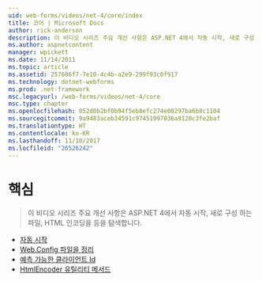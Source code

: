 ```yaml
---
uid: web-forms/videos/net-4/core/index
title: 코어 | Microsoft Docs
author: rick-anderson
description: 이 비디오 시리즈 주요 개선 사항은 ASP.NET 4에서 자동 시작, 새로 구성 하는 파일, HTML 인코딩을 등을 탐색합니다.
ms.author: aspnetcontent
manager: wpickett
ms.date: 11/14/2011
ms.topic: article
ms.assetid: 257686f7-7e10-4c4b-a2e9-299f93c0f917
ms.technology: dotnet-webforms
ms.prod: .net-framework
msc.legacyurl: /web-forms/videos/net-4/core
msc.type: chapter
ms.openlocfilehash: 052d0b2bf0b94f5eb8efc274e08297ba6b8c1104
ms.sourcegitcommit: 9a9483aceb34591c97451997036a9120c3fe2baf
ms.translationtype: HT
ms.contentlocale: ko-KR
ms.lasthandoff: 11/10/2017
ms.locfileid: "26526242"
---
```

<a name="core"></a>핵심
====================
> 이 비디오 시리즈 주요 개선 사항은 ASP.NET 4에서 자동 시작, 새로 구성 하는 파일, HTML 인코딩을 등을 탐색합니다.


- [자동 시작](aspnet-4-quick-hit-auto-start.md)
- [Web.Config 파일을 정리](aspnet-4-quick-hit-clean-webconfig-files.md)
- [예측 가능한 클라이언트 Id](aspnet-4-quick-hit-predictable-client-ids.md)
- [HtmlEncoder 유틸리티 메서드](aspnet-4-quick-hit-the-htmlencoder-utility-method.md)
